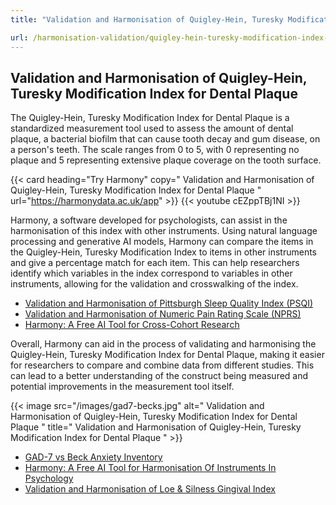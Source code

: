 ```yaml
---
title: "Validation and Harmonisation of Quigley-Hein, Turesky Modification Index for Dental Plaque "

url: /harmonisation-validation/quigley-hein-turesky-modification-index-for-dental-plaque
---
```


## Validation and Harmonisation of Quigley-Hein, Turesky Modification Index for Dental Plaque 

The Quigley-Hein, Turesky Modification Index for Dental Plaque is a standardized measurement tool used to assess the amount of dental plaque, a bacterial biofilm that can cause tooth decay and gum disease, on a person's teeth. The scale ranges from 0 to 5, with 0 representing no plaque and 5 representing extensive plaque coverage on the tooth surface.

{{< card heading="Try Harmony" copy=" Validation and Harmonisation of Quigley-Hein, Turesky Modification Index for Dental Plaque  " url="https://harmonydata.ac.uk/app" >}}
{{< youtube cEZppTBj1NI >}}

Harmony, a software developed for psychologists, can assist in the harmonisation of this index with other instruments. Using natural language processing and generative AI models, Harmony can compare the items in the Quigley-Hein, Turesky Modification Index to items in other instruments and give a percentage match for each item. This can help researchers identify which variables in the index correspond to variables in other instruments, allowing for the validation and crosswalking of the index. 

* [Validation and Harmonisation of Pittsburgh Sleep Quality Index (PSQI)](/harmonisation-validation/pittsburgh-sleep-quality-index-psqi)
* [Validation and Harmonisation of Numeric Pain Rating Scale (NPRS)](/harmonisation-validation/numeric-pain-rating-scale-nprs)
* [Harmony: A Free AI Tool for Cross-Cohort Research](/item-harmonisation/harmony-a-free-ai-tool-for-cross-cohort-research)

Overall, Harmony can aid in the process of validating and harmonising the Quigley-Hein, Turesky Modification Index for Dental Plaque, making it easier for researchers to compare and combine data from different studies. This can lead to a better understanding of the construct being measured and potential improvements in the measurement tool itself.


{{< image src="/images/gad7-becks.jpg" alt=" Validation and Harmonisation of Quigley-Hein, Turesky Modification Index for Dental Plaque  " title=" Validation and Harmonisation of Quigley-Hein, Turesky Modification Index for Dental Plaque  " >}}









* [GAD-7 vs Beck Anxiety Inventory](/gad-7-vs-beck-anxiety-inventory)
* [Harmony: A Free AI Tool for Harmonisation Of Instruments In Psychology](/item-harmonisation/harmony-a-free-ai-tool-for-harmonisation-of-instruments-in-psychology)
* [Validation and Harmonisation of Loe & Silness Gingival Index](/harmonisation-validation/loe-silness-gingival-index)